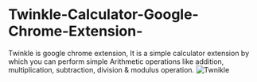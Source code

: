 # Twinkle-Calculator-Google-Chrome-Extension-
Twinkle is google chrome extension, It is a simple calculator extension by which you can perform simple Arithmetic operations like addition, multiplication, subtraction, division &amp; modulus operation.
![Twnikle](https://user-images.githubusercontent.com/82748553/175220100-ffa6a2f0-5004-4afb-aced-91821e4e0526.PNG)
